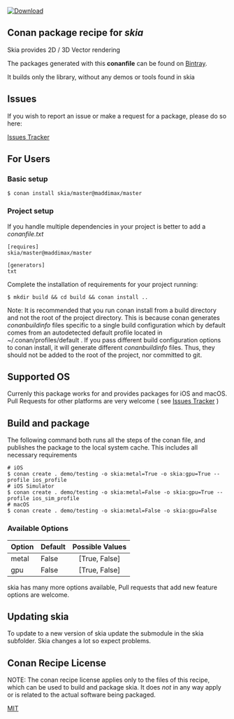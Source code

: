 [![Download](https://api.bintray.com/packages/3dlights/conan/skia%3Amaddimax/images/download.svg) ](https://bintray.com/3dlights/conan/skia%3Amaddimax/_latestVersion)

## Conan package recipe for *skia*

Skia provides 2D / 3D Vector rendering

The packages generated with this **conanfile** can be found on [Bintray](https://bintray.com/3dlights/conan/skia%3Amaddimax).

It builds only the library, without any demos or tools found in skia

## Issues

If you wish to report an issue or make a request for a package, please do so here:

[Issues Tracker](https://github.com/Maddimax/conan-skia/issues)


## For Users

### Basic setup

    $ conan install skia/master@maddimax/master

### Project setup

If you handle multiple dependencies in your project is better to add a *conanfile.txt*

    [requires]
    skia/master@maddimax/master

    [generators]
    txt

Complete the installation of requirements for your project running:

    $ mkdir build && cd build && conan install ..

Note: It is recommended that you run conan install from a build directory and not the root of the project directory.  This is because conan generates *conanbuildinfo* files specific to a single build configuration which by default comes from an autodetected default profile located in ~/.conan/profiles/default .  If you pass different build configuration options to conan install, it will generate different *conanbuildinfo* files.  Thus, they should not be added to the root of the project, nor committed to git.

## Supported OS

Currenly this package works for and provides packages for iOS and macOS. Pull Requests for other platforms are very welcome ( see [Issues Tracker](https://github.com/Maddimax/conan-skia/issues) )


## Build and package

The following command both runs all the steps of the conan file, and publishes the package to the local system cache. This includes all necessary requirements

	# iOS
    $ conan create . demo/testing -o skia:metal=True -o skia:gpu=True --profile ios_profile
    # iOS Simulator
    $ conan create . demo/testing -o skia:metal=False -o skia:gpu=True --profile ios_sim_profile
    # macOS
	$ conan create . demo/testing -o skia:metal=False -o skia:gpu=False


### Available Options

| Option        | Default | Possible Values  |
| ------------- |:--------|:----------------:|
| metal         | False   |  [True, False]   |
| gpu           | False   |  [True, False]   |

skia has many more options available, Pull requests that add new feature options are welcome.

## Updating skia

To update to a new version of skia update the submodule in the skia subfolder. Skia changes a lot so expect problems. 


## Conan Recipe License

NOTE: The conan recipe license applies only to the files of this recipe, which can be used to build and package skia.
It does *not* in any way apply or is related to the actual software being packaged.

[MIT](LICENSE)